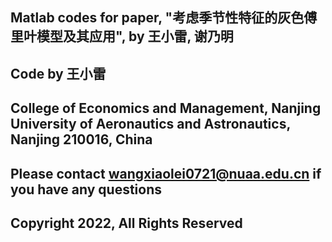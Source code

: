 
## Matlab codes for paper, "考虑季节性特征的灰色傅里叶模型及其应用", by 王小雷, 谢乃明

## Code by 王小雷

## College of Economics and Management, Nanjing University of Aeronautics and Astronautics, Nanjing 210016, China

## Please contact wangxiaolei0721@nuaa.edu.cn if you have any questions

## Copyright 2022, All Rights Reserved
